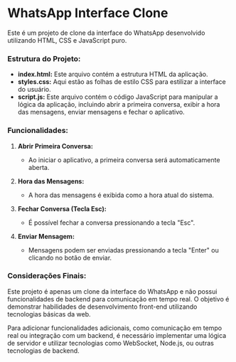 # WhatsApp Interface Clone

Este é um projeto de clone da interface do WhatsApp desenvolvido utilizando HTML, CSS e JavaScript puro.

### Estrutura do Projeto:
- **index.html:** Este arquivo contém a estrutura HTML da aplicação.
- **styles.css:** Aqui estão as folhas de estilo CSS para estilizar a interface do usuário.
- **script.js:** Este arquivo contém o código JavaScript para manipular a lógica da aplicação, incluindo abrir a primeira conversa, exibir a hora das mensagens, enviar mensagens e fechar o aplicativo.

### Funcionalidades:
1. **Abrir Primeira Conversa:**
   - Ao iniciar o aplicativo, a primeira conversa será automaticamente aberta.

2. **Hora das Mensagens:**
   - A hora das mensagens é exibida como a hora atual do sistema.

3. **Fechar Conversa (Tecla Esc):**
   - É possível fechar a conversa pressionando a tecla "Esc".

4. **Enviar Mensagem:**
   - Mensagens podem ser enviadas pressionando a tecla "Enter" ou clicando no botão de enviar.

### Considerações Finais:
Este projeto é apenas um clone da interface do WhatsApp e não possui funcionalidades de backend para comunicação em tempo real. O objetivo é demonstrar habilidades de desenvolvimento front-end utilizando tecnologias básicas da web.

Para adicionar funcionalidades adicionais, como comunicação em tempo real ou integração com um backend, é necessário implementar uma lógica de servidor e utilizar tecnologias como WebSocket, Node.js, ou outras tecnologias de backend.
